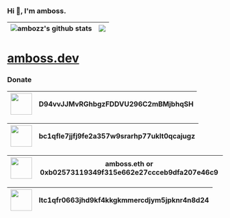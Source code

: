 ### Hi 👋, I'm amboss.

| <img align="center" src="https://github-readme-stats.vercel.app/api?username=ambozz&show_icons=true&include_all_commits=true&hide_border=true&theme=github_dark" alt="ambozz's github stats" /> | <img align="center" src="https://github-readme-stats.vercel.app/api/top-langs/?username=ambozz&layout=compact&hide_border=true&theme=github_dark" /> |
| ------------- | ------------- |

# [amboss.dev](https://amboss.dev/)

### Donate
| <img height="50px" width="50px" src="https://amboss.dev/icons/crypto/doge.svg"> | D94vvJJMvRGhbgzFDDVU296C2mBMjbhqSH |
| ----------- | ----------- |

| <img height="50px" width="50px" src="https://amboss.dev/icons/crypto/btc.svg"> | bc1qfle7jjfj9fe2a357w9srarhp77uklt0qcajugz |
| ----------- | ----------- |

| <img height="50px" width="50px" src="https://amboss.dev/icons/crypto/eth.svg"> | amboss.eth or 0xb02573119349f315e662e27ccceb9dfa207e46c9 |
| ----------- | ----------- |

| <img height="50px" width="50px" src="https://amboss.dev/icons/crypto/ltc.svg"> | ltc1qfr0663jhd9kf4kkgkmmercdjym5jpknr4n8d24 |
| ----------- | ----------- |
